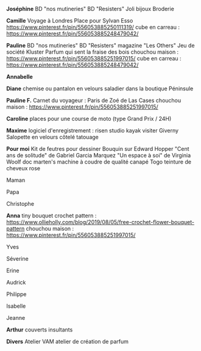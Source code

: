 **Joséphine**
BD "nos mutineries"
BD "Resisters"
Joli bijoux
Broderie

**Camille**
Voyage à Londres
Place pour Sylvan Esso
https://www.pinterest.fr/pin/556053885250111319/
cube en carreau : https://www.pinterest.fr/pin/556053885248479042/

**Pauline**
BD "nos mutineries"
BD "Resisters"
magazine "Les Others"
Jeu de société Kluster
Parfum qui sent la fraise des bois
chouchou maison : https://www.pinterest.fr/pin/556053885251997015/
cube en carreau : https://www.pinterest.fr/pin/556053885248479042/

**Annabelle**

**Diane**
chemise ou pantalon en velours
saladier dans la boutique Péninsule

**Pauline F.**
Carnet du voyageur : Paris de Zoé de Las Cases
chouchou maison : https://www.pinterest.fr/pin/556053885251997015/

**Caroline**
places pour une course de moto (type Grand Prix / 24H)

**Maxime**
logiciel d'enregistrement : risen studio
kayak
visiter Giverny
Salopette en velours côtelé
tatouage

**Pour moi**
Kit de feutres pour dessiner
Bouquin sur Edward Hopper
"Cent ans de solitude" de Gabriel Garcia Marquez
"Un espace à soi" de Virginia Woolf
doc marten's
machine à coudre de qualité
canapé Togo
teinture de cheveux rose 

Maman

Papa

Christophe

**Anna**
tiny bouquet crochet pattern : https://www.ollieholly.com/blog/2019/08/05/free-crochet-flower-bouquet-pattern
chouchou maison : https://www.pinterest.fr/pin/556053885251997015/

Yves

Séverine

Erine

Audrick

Philippe

Isabelle

Jeanne

**Arthur**
couverts insultants


**Divers**
Atelier VAM
atelier de création de parfum